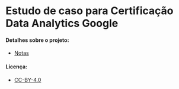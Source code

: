 <!-- google_DataAnalytics / repositorio para o curso Data Anlytics Google -->
# Estudo de caso para Certificação Data Analytics Google

#### Detalhes sobre o projeto:
* [Notas](/notas.md)

#### Licença:
* [CC-BY-4.0](https://choosealicense.com/licenses/cc-by-sa-4.0/)
